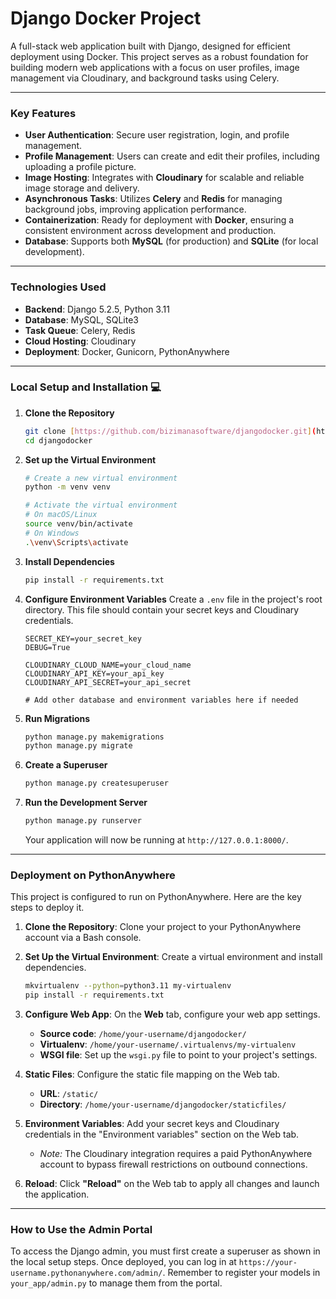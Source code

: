 # Django Docker Project

A full-stack web application built with Django, designed for efficient deployment using Docker. This project serves as a robust foundation for building modern web applications with a focus on user profiles, image management via Cloudinary, and background tasks using Celery.

---

### Key Features

* **User Authentication**: Secure user registration, login, and profile management.
* **Profile Management**: Users can create and edit their profiles, including uploading a profile picture.
* **Image Hosting**: Integrates with **Cloudinary** for scalable and reliable image storage and delivery.
* **Asynchronous Tasks**: Utilizes **Celery** and **Redis** for managing background jobs, improving application performance.
* **Containerization**: Ready for deployment with **Docker**, ensuring a consistent environment across development and production.
* **Database**: Supports both **MySQL** (for production) and **SQLite** (for local development).

---

### Technologies Used

* **Backend**: Django 5.2.5, Python 3.11
* **Database**: MySQL, SQLite3
* **Task Queue**: Celery, Redis
* **Cloud Hosting**: Cloudinary
* **Deployment**: Docker, Gunicorn, PythonAnywhere

---

### Local Setup and Installation 💻

1.  **Clone the Repository**
    ```bash
    git clone [https://github.com/bizimanasoftware/djangodocker.git](https://github.com/bizimanasoftware/djangodocker.git)
    cd djangodocker
    ```

2.  **Set up the Virtual Environment**
    ```bash
    # Create a new virtual environment
    python -m venv venv
    
    # Activate the virtual environment
    # On macOS/Linux
    source venv/bin/activate
    # On Windows
    .\venv\Scripts\activate
    ```

3.  **Install Dependencies**
    ```bash
    pip install -r requirements.txt
    ```

4.  **Configure Environment Variables**
    Create a `.env` file in the project's root directory. This file should contain your secret keys and Cloudinary credentials.

    ```
    SECRET_KEY=your_secret_key
    DEBUG=True
    
    CLOUDINARY_CLOUD_NAME=your_cloud_name
    CLOUDINARY_API_KEY=your_api_key
    CLOUDINARY_API_SECRET=your_api_secret
    
    # Add other database and environment variables here if needed
    ```

5.  **Run Migrations**
    ```bash
    python manage.py makemigrations
    python manage.py migrate
    ```

6.  **Create a Superuser**
    ```bash
    python manage.py createsuperuser
    ```

7.  **Run the Development Server**
    ```bash
    python manage.py runserver
    ```

    Your application will now be running at `http://127.0.0.1:8000/`.

---

### Deployment on PythonAnywhere

This project is configured to run on PythonAnywhere. Here are the key steps to deploy it.

1.  **Clone the Repository**: Clone your project to your PythonAnywhere account via a Bash console.

2.  **Set Up the Virtual Environment**: Create a virtual environment and install dependencies.
    ```bash
    mkvirtualenv --python=python3.11 my-virtualenv
    pip install -r requirements.txt
    ```

3.  **Configure Web App**: On the **Web** tab, configure your web app settings.
    * **Source code**: `/home/your-username/djangodocker/`
    * **Virtualenv**: `/home/your-username/.virtualenvs/my-virtualenv`
    * **WSGI file**: Set up the `wsgi.py` file to point to your project's settings.

4.  **Static Files**: Configure the static file mapping on the Web tab.
    * **URL**: `/static/`
    * **Directory**: `/home/your-username/djangodocker/staticfiles/`

5.  **Environment Variables**: Add your secret keys and Cloudinary credentials in the "Environment variables" section on the Web tab.

    * *Note:* The Cloudinary integration requires a paid PythonAnywhere account to bypass firewall restrictions on outbound connections.

6.  **Reload**: Click **"Reload"** on the Web tab to apply all changes and launch the application.

---

### How to Use the Admin Portal

To access the Django admin, you must first create a superuser as shown in the local setup steps. Once deployed, you can log in at `https://your-username.pythonanywhere.com/admin/`. Remember to register your models in `your_app/admin.py` to manage them from the portal.
